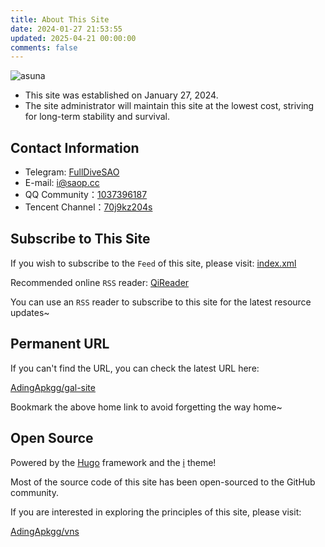 ```yaml
---
title: About This Site
date: 2024-01-27 21:53:55
updated: 2025-04-21 00:00:00
comments: false
---
```


![asuna](https://registry.npmmirror.com/js-asuna/latest/files/pic/Asuna/Asuna16x9.webp)

- This site was established on January 27, 2024.
- The site administrator will maintain this site at the lowest cost, striving for long-term stability and survival.

## Contact Information

- Telegram: [FullDiveSAO](https://t.me/FullDiveSAO)
- E-mail: [i@saop.cc](mailto:i@saop.cc)
- QQ Community：[1037396187](http://qm.qq.com/cgi-bin/qm/qr?_wv=1027&k=a0v1vVzAixSZHtzEv8CDjqixn_DORxFk&authKey=RAMUimVPIwUzxIbDf8tNfJmic%2BagIybvYqmVId41e4Qpz2syvM%2BhzE3n%2F0ffHpjf&noverify=0&group_code=1037396187)
- Tencent Channel：[70j9kz204s](https://pd.qq.com/s/bkzyduno1?businessType=9)

## Subscribe to This Site

If you wish to subscribe to the `Feed` of this site, please visit: [index.xml](/index.xml)

Recommended online `RSS` reader: [QiReader](https://www.qireader.com/)

You can use an `RSS` reader to subscribe to this site for the latest resource updates~

## Permanent URL

If you can't find the URL, you can check the latest URL here:

[AdingApkgg/gal-site](https://github.com/AdingApkgg/gal-site/blob/main/README.md)

Bookmark the above home link to avoid forgetting the way home~

## Open Source

Powered by the [Hugo](https://gohugo.io/) framework and the [i](https://github.com/AdingApkgg/hugo-theme-i) theme!

Most of the source code of this site has been open-sourced to the GitHub community.

If you are interested in exploring the principles of this site, please visit:

[AdingApkgg/vns](https://github.com/AdingApkgg/vns)
